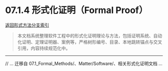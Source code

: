 # 07.1.4 形式化证明（Formal Proof）

[返回形式方法分支索引](./README.md)

> 本文档系统整理软件工程中的形式化证明理论与方法，包括证明系统、自动化证明、定理证明器、案例等，严格树形编号、目录、本地跳转锚点与交叉引用，内容持续规范化中。

---

// ... 迁移自 07.1_Formal_Methods/、Matter/Software/、相关形式化证明文档 ...

